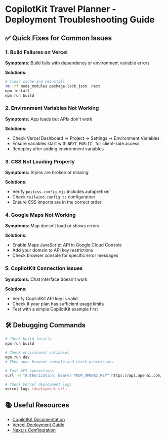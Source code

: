 # CopilotKit Travel Planner - Deployment Troubleshooting Guide

## ✅ Quick Fixes for Common Issues

### 1. Build Failures on Vercel

**Symptoms:** Build fails with dependency or environment variable errors

**Solutions:**
```bash
# Clear cache and reinstall
rm -rf node_modules package-lock.json .next
npm install
npm run build
```

### 2. Environment Variables Not Working

**Symptoms:** App loads but APIs don't work

**Solutions:**
- Check Vercel Dashboard → Project → Settings → Environment Variables
- Ensure variables start with `NEXT_PUBLIC_` for client-side access
- Redeploy after adding environment variables

### 3. CSS Not Loading Properly

**Symptoms:** Styles are broken or missing

**Solutions:**
- Verify `postcss.config.mjs` includes autoprefixer
- Check `tailwind.config.ts` configuration
- Ensure CSS imports are in the correct order

### 4. Google Maps Not Working

**Symptoms:** Map doesn't load or shows errors

**Solutions:**
- Enable Maps JavaScript API in Google Cloud Console
- Add your domain to API key restrictions
- Check browser console for specific error messages

### 5. CopilotKit Connection Issues

**Symptoms:** Chat interface doesn't work

**Solutions:**
- Verify CopilotKit API key is valid
- Check if your plan has sufficient usage limits
- Test with a simple CopilotKit example first

## 🛠️ Debugging Commands

```bash
# Check build locally
npm run build

# Check environment variables
npm run dev
# Then open browser console and check process.env

# Test API connections
curl -H "Authorization: Bearer YOUR_OPENAI_KEY" https://api.openai.com/v1/models

# Check Vercel deployment logs
vercel logs [deployment-url]
```

## 📚 Useful Resources

- [CopilotKit Documentation](https://docs.copilotkit.ai)
- [Vercel Deployment Guide](https://vercel.com/docs/deployments)
- [Next.js Configuration](https://nextjs.org/docs/api-reference/next.config.js/introduction)
